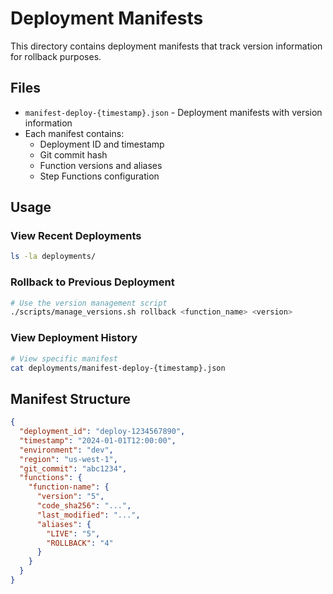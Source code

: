 # Deployment Manifests

This directory contains deployment manifests that track version information for rollback purposes.

## Files

- `manifest-deploy-{timestamp}.json` - Deployment manifests with version information
- Each manifest contains:
  - Deployment ID and timestamp
  - Git commit hash
  - Function versions and aliases
  - Step Functions configuration

## Usage

### View Recent Deployments
```bash
ls -la deployments/
```

### Rollback to Previous Deployment
```bash
# Use the version management script
./scripts/manage_versions.sh rollback <function_name> <version>
```

### View Deployment History
```bash
# View specific manifest
cat deployments/manifest-deploy-{timestamp}.json
```

## Manifest Structure

```json
{
  "deployment_id": "deploy-1234567890",
  "timestamp": "2024-01-01T12:00:00",
  "environment": "dev",
  "region": "us-west-1",
  "git_commit": "abc1234",
  "functions": {
    "function-name": {
      "version": "5",
      "code_sha256": "...",
      "last_modified": "...",
      "aliases": {
        "LIVE": "5",
        "ROLLBACK": "4"
      }
    }
  }
}
```